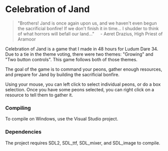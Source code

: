 # Celebration of Jand

> "Brothers! Jand is once again upon us, and we haven't even begun the sacrificial bonfire! If we don't finish it in time... I shudder to think of what horrors will befall our land..." 
>  &nbsp;&nbsp;&nbsp;&nbsp;- Aeret Drazius, High Priest of Aramoor

Celebration of Jand is a game that I made in 48 hours for Ludum Dare 34. Due to a tie in the theme voting, there were two themes: "Growing" and "Two button controls". This game follows both of those themes.

The goal of the game is to command your peons, gather enough resources, and prepare for Jand by building the sacrificial bonfire.

Using your mouse, you can left click to select individual peons, or do a box selection. Once you have some peons selected, you can right click on a resource to tell them to gather it.

### Compiling

To compile on Windows, use the Visual Studio project.

### Dependencies

The project requires SDL2, SDL_ttf, SDL_mixer, and SDL_image to compile.